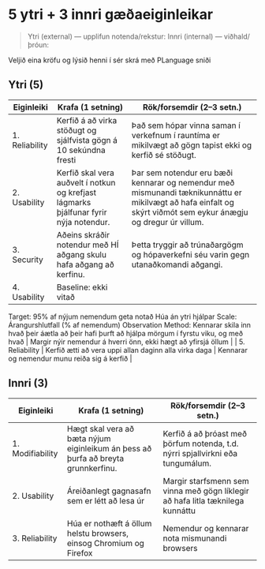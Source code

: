 # 5 ytri + 3 innri gæðaeiginleikar

> Ytri (external) — upplifun notenda/rekstur: 
> Innri (internal) — viðhald/þróun: 

Veljið eina kröfu og lýsið henni í sér skrá með PLanguage sniði 
## Ytri (5)
| Eiginleiki | Krafa (1 setning) | Rök/forsemdir (2–3 setn.) |
|---|---|---|
| 1. Reliability| Kerfið á að virka stöðugt og sjálfvista gögn á 10 sekúndna fresti | Það sem hópar vinna saman í verkefnum í rauntíma er mikilvægt að gögn tapist ekki og kerfið sé stöðugt. |
| 2. Usability | Kerfið skal vera auðvelt í notkun og krefjast lágmarks þjálfunar fyrir nýja notendur. | Þar sem notendur eru bæði kennarar og nemendur með mismunandi tæknikunnáttu er mikilvægt að hafa einfalt og skýrt viðmót sem eykur ánægju og dregur úr villum. |
| 3. Security | Aðeins skráðir notendur með HÍ aðgang skulu hafa aðgang að kerfinu. | Þetta tryggir að trúnaðargögm og hópaverkefni séu varin gegn utanaðkomandi aðgangi. |
| 4. Usability | Baseline: ekki vitað
  Target: 95% af nýjum nemendum geta notað Húa án ytri hjálpar
  Scale: Árangurshlutfall (% af nemendum)
  Observation Method: Kennarar skila inn hvað þeir áætla að þeir hafi þurft að hjálpa mörgum í fyrstu viku, og með hvað | Margir nýir nemendur á hverri önn, ekki hægt að yfirsjá öllum |
| 5. Reliability | Kerfið ætti að vera uppi allan daginn alla virka daga | Kennarar og nemendur munu reiða sig á kerfið |

## Innri (3)
| Eiginleiki | Krafa (1 setning) | Rök/forsemdir (2–3 setn.) |
|---|---|---|
| 1. Modifiability | Hægt skal vera að bæta nýjum eiginleikum án þess að þurfa að breyta grunnkerfinu. | Kerfið á að þróast með þörfum notenda, t.d. nýrri spjallvirkni eða tungumálum. |
| 2. Usability | Áreiðanlegt gagnasafn sem er létt að lesa úr | Margir starfsmenn sem vinna með gögn líklegir að hafa litla tæknilega kunnáttu |
| 3. Reliability | Húa er nothæft á öllum helstu browsers, einsog Chromium og Firefox | Nemendur og kennarar nota mismunandi browsers | 
